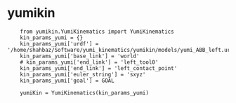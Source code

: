 # yumikin
        from yumikin.YumiKinematics import YumiKinematics
        kin_params_yumi = {}
        kin_params_yumi['urdf'] = '/home/shahbaz/Software/yumi_kinematics/yumikin/models/yumi_ABB_left.urdf'
        kin_params_yumi['base_link'] = 'world'
        # kin_params_yumi['end_link'] = 'left_tool0'
        kin_params_yumi['end_link'] = 'left_contact_point'
        kin_params_yumi['euler_string'] = 'sxyz'
        kin_params_yumi['goal'] = GOAL

        yumiKin = YumiKinematics(kin_params_yumi)
